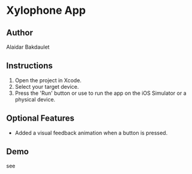 # Xylophone App

## Author
Alaidar Bakdaulet

## Instructions
1. Open the project in Xcode.
2. Select your target device.
3. Press the 'Run' button or use  to run the app on the iOS Simulator or a physical device.

## Optional Features
- Added a visual feedback animation when a button is pressed.

## Demo

see
